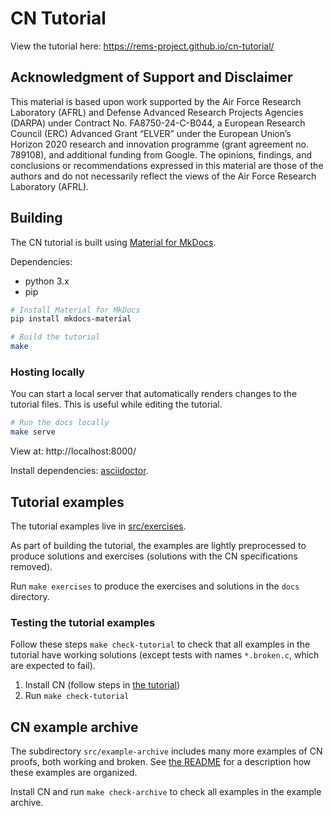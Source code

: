 # CN Tutorial

View the tutorial here: https://rems-project.github.io/cn-tutorial/

## Acknowledgment of Support and Disclaimer

This material is based upon work supported by the Air Force Research Laboratory
(AFRL) and Defense Advanced Research Projects Agencies (DARPA) under Contract
No. FA8750-24-C-B044, a European Research Council (ERC) Advanced Grant “ELVER”
under the European Union’s Horizon 2020 research and innovation programme
(grant agreement no. 789108), and additional funding from Google. The opinions,
findings, and conclusions or recommendations expressed in this material are
those of the authors and do not necessarily reflect the views of the Air Force
Research Laboratory (AFRL).

## Building

The CN tutorial is built using [Material for
MkDocs](https://squidfunk.github.io/mkdocs-material/).

Dependencies:
* python 3.x
* pip

```bash
# Install Material for MkDocs
pip install mkdocs-material

# Build the tutorial
make
```

### Hosting locally

You can start a local server that automatically renders changes to the tutorial
files.  This is useful while editing the tutorial.

```bash
# Run the docs locally
make serve
```

View at: http://localhost:8000/

Install dependencies: [asciidoctor](https://asciidoctor.org/).

## Tutorial examples

The tutorial examples live in [src/exercises](./src/exercises).

As part of building the tutorial, the examples are lightly preprocessed to
produce solutions and exercises (solutions with the CN specifications removed).

Run `make exercises` to produce the exercises and solutions in the `docs`
directory.

### Testing the tutorial examples

Follow these steps `make check-tutorial` to check that all examples in the tutorial have working solutions (except tests with names `*.broken.c`, which are expected to fail).

1. Install CN (follow steps in [the tutorial](https://rems-project.github.io/cn-tutorial/
))
2. Run `make check-tutorial`

## CN example archive 

The subdirectory `src/example-archive` includes many more examples of CN proofs, both working and broken. See [the README](./src/example-archive/README.md) for a description how these examples are organized. 

Install CN and run `make check-archive` to check all examples in the example archive. 
